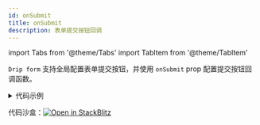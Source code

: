 ```yaml
---
id: onSubmit
title: onSubmit
description: 表单提交按钮回调
---
```


import Tabs from '@theme/Tabs'
import TabItem from '@theme/TabItem'

`Drip form` 支持全局配置表单提交按钮，并使用 `onSubmit` prop 配置提交按钮回调函数。

<details>
<summary>代码示例</summary>
<Tabs>

<TabsItem value="App" label="App.tsx">

```tsx
import DripForm from '@jdfed/drip-form';
import antd from '@jdfed/drip-form-theme-antd';
import unitedSchema from './unitedSchema';
import '@jdfed/drip-form/dist/index.css';
import '@jdfed/drip-form-theme-antd/dist/index.css';
import 'antd/dist/antd.css';

function App() {
  return (
    <DripForm
      // 表单配置文件
      unitedSchema={unitedSchema}
      // 导入组件
      uiComponents={{ antd }}
      //表单提交回调
      //highlight-start
      onSubmit={({ formData, errors, checking }) => {
        //表单数据
        console.log(formData);
        //表单错误信息
        console.log(errors);
        //表单是否校验完毕
        console.log(checking);
      }}
      //highlight-end
    ></DripForm>
  );
}

export default App;

```

</TabsItem>

<TabsItem value="unitedSchema" label="unitedSchema.ts">

```tsx
// 表单配置文件

export default {
  type: 'object',
  validateTime: 'change',
  ui: {
    //highlight-start
    footer: {
      //按钮对齐方式
      justifyContent: 'right',
      margin: 10,
      onOk: {
        text: '保存',
        type: 'primary',
        size: 'middle',
        shape: 'squash',
      },
    },
    //highlight-end
  },
  theme: 'antd',
  schema: [
    {
      type: 'string',
      title: '输入框',
      ui: {
        type: 'text',
        style: {
          width: '100%',
        },
        theme: 'antd',
      },
      fieldKey: 'text_e1LxLj',
    },
    {
      type: 'string',
      title: '单选',
      default: '1',
      ui: {
        type: 'radio',
        theme: 'antd',
        options: [
          {
            label: '是',
            value: '1',
          },
          {
            label: '否',
            value: '0',
          },
        ],
      },
      fieldKey: 'radio_p7HLbu',
    },
  ],
};

```

</TabsItem>

</Tabs>

</details>

代码沙盒：[![Open in StackBlitz](https://developer.stackblitz.com/img/open_in_stackblitz.svg)](https://stackblitz.com/edit/drip-form-9dy7jb?file=src/App.tsx)